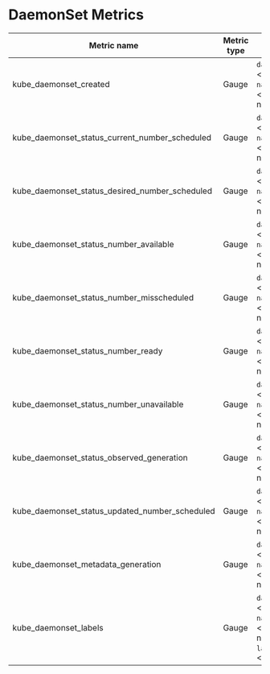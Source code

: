 # DaemonSet Metrics

| Metric name| Metric type | Labels/tags | Status |
| ---------- | ----------- | ----------- | ----------- |
| kube_daemonset_created | Gauge | `daemonset`=&lt;daemonset-name&gt; <br> `namespace`=&lt;daemonset-namespace&gt; | STABLE |
| kube_daemonset_status_current_number_scheduled | Gauge | `daemonset`=&lt;daemonset-name&gt; <br> `namespace`=&lt;daemonset-namespace&gt; | STABLE |
| kube_daemonset_status_desired_number_scheduled | Gauge | `daemonset`=&lt;daemonset-name&gt; <br> `namespace`=&lt;daemonset-namespace&gt; | STABLE |
| kube_daemonset_status_number_available | Gauge | `daemonset`=&lt;daemonset-name&gt; <br> `namespace`=&lt;daemonset-namespace&gt; | STABLE |
| kube_daemonset_status_number_misscheduled | Gauge | `daemonset`=&lt;daemonset-name&gt; <br> `namespace`=&lt;daemonset-namespace&gt; | STABLE |
| kube_daemonset_status_number_ready | Gauge | `daemonset`=&lt;daemonset-name&gt; <br> `namespace`=&lt;daemonset-namespace&gt; | STABLE |
| kube_daemonset_status_number_unavailable | Gauge | `daemonset`=&lt;daemonset-name&gt; <br> `namespace`=&lt;daemonset-namespace&gt; | STABLE |
| kube_daemonset_status_observed_generation | Gauge | `daemonset`=&lt;daemonset-name&gt; <br> `namespace`=&lt;daemonset-namespace&gt; | STABLE |
| kube_daemonset_status_updated_number_scheduled | Gauge | `daemonset`=&lt;daemonset-name&gt; <br> `namespace`=&lt;daemonset-namespace&gt; | STABLE |
| kube_daemonset_metadata_generation | Gauge | `daemonset`=&lt;daemonset-name&gt; <br> `namespace`=&lt;daemonset-namespace&gt; | STABLE |
| kube_daemonset_labels | Gauge | `daemonset`=&lt;daemonset-name&gt; <br> `namespace`=&lt;daemonset-namespace&gt; <br> `label_DAEMONSET_LABEL`=&lt;DAEMONSET_LABEL&gt; | STABLE |
